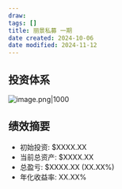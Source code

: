 ```yaml
---
draw:
tags: []
title: 丽景私募 一期
date created: 2024-10-06
date modified: 2024-11-12
---
```


## 投资体系

![image.png|1000](https://imagehosting4picgo.oss-cn-beijing.aliyuncs.com/imagehosting/fix-dir%2Fpicgo%2Fpicgo-clipboard-images%2F2024%2F10%2F06%2F15-03-16-c9d6ffc5c8461c02d5ddcfe2fa1c2077-202410061503462-a90214.png)

## 绩效摘要

- 初始投资: $XXXX.XX
- 当前总资产: $XXXX.XX
- 总盈亏: $XXXX.XX (XX.XX%)
- 年化收益率: XX.XX%
